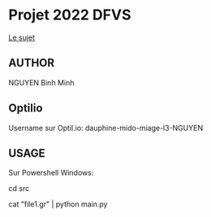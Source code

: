 # Projet 2022 DFVS

[Le sujet](https://www.lamsade.dauphine.fr/~sikora/ens/graphes/projet2022/)

## AUTHOR

NGUYEN Binh Minh

## Optilio

Username sur Optil.io: dauphine-mido-miage-l3-NGUYEN

## USAGE

Sur Powershell Windows:

cd src

cat "file1.gr" | python main.py

